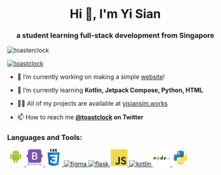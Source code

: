 <h1 align="center">Hi 👋, I'm Yi Sian</h1>
<h3 align="center">a student learning full-stack development from Singapore</h3>

<p align="left"> <img src="https://komarev.com/ghpvc/?username=toasterclock&label=Profile%20views&color=3e753f&style=flat" alt="toasterclock" /> </p>

<p align="left"> <a href="https://twitter.com/toastclock" target="blank"><img src="https://img.shields.io/twitter/follow/toastclock?logo=twitter&style=for-the-badge" alt="toastclock" /></a> </p>

- 🔭 I’m currently working on making a simple [website](https://yisiansim.works)!

- 🌱 I’m currently learning **Kotlin, Jetpack Compose, Python, HTML**

- 👨‍💻 All of my projects are available at [yisiansim.works](https://yisiansim.works)

- 📫 How to reach me **[@toastclock](https://twitter.com/toastclock) on Twitter**



<h3 align="left">Languages and Tools:</h3>
<p align="left"> <a href="https://developer.android.com" target="_blank" rel="noreferrer"> <img src="https://raw.githubusercontent.com/devicons/devicon/master/icons/android/android-original-wordmark.svg" alt="android" width="40" height="40"/> </a> <a href="https://getbootstrap.com" target="_blank" rel="noreferrer"> <img src="https://raw.githubusercontent.com/devicons/devicon/master/icons/bootstrap/bootstrap-plain-wordmark.svg" alt="bootstrap" width="40" height="40"/> </a> <a href="https://www.w3schools.com/css/" target="_blank" rel="noreferrer"> <img src="https://raw.githubusercontent.com/devicons/devicon/master/icons/css3/css3-original-wordmark.svg" alt="css3" width="40" height="40"/> </a> <a href="https://www.figma.com/" target="_blank" rel="noreferrer"> <img src="https://www.vectorlogo.zone/logos/figma/figma-icon.svg" alt="figma" width="40" height="40"/> </a> <a href="https://flask.palletsprojects.com/" target="_blank" rel="noreferrer"> <img src="https://www.vectorlogo.zone/logos/pocoo_flask/pocoo_flask-icon.svg" alt="flask" width="40" height="40"/> </a> <a href="https://developer.mozilla.org/en-US/docs/Web/JavaScript" target="_blank" rel="noreferrer"> <img src="https://raw.githubusercontent.com/devicons/devicon/master/icons/javascript/javascript-original.svg" alt="javascript" width="40" height="40"/> </a> <a href="https://kotlinlang.org" target="_blank" rel="noreferrer"> <img src="https://www.vectorlogo.zone/logos/kotlinlang/kotlinlang-icon.svg" alt="kotlin" width="40" height="40"/> </a> <a href="https://nodejs.org" target="_blank" rel="noreferrer"> <img src="https://raw.githubusercontent.com/devicons/devicon/master/icons/nodejs/nodejs-original-wordmark.svg" alt="nodejs" width="40" height="40"/> </a> <a href="https://www.python.org" target="_blank" rel="noreferrer"> <img src="https://raw.githubusercontent.com/devicons/devicon/master/icons/python/python-original.svg" alt="python" width="40" height="40"/> </a> </p>
